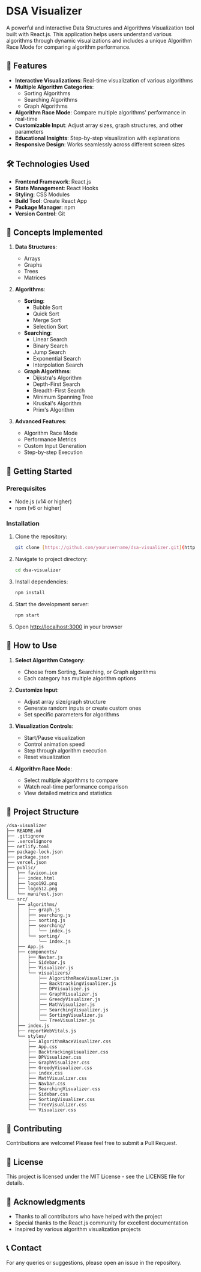 # DSA Visualizer

A powerful and interactive Data Structures and Algorithms Visualization tool built with React.js. This application helps users understand various algorithms through dynamic visualizations and includes a unique Algorithm Race Mode for comparing algorithm performance.

## 🚀 Features

- **Interactive Visualizations**: Real-time visualization of various algorithms
- **Multiple Algorithm Categories**:
  - Sorting Algorithms
  - Searching Algorithms
  - Graph Algorithms
- **Algorithm Race Mode**: Compare multiple algorithms' performance in real-time
- **Customizable Input**: Adjust array sizes, graph structures, and other parameters
- **Educational Insights**: Step-by-step visualization with explanations
- **Responsive Design**: Works seamlessly across different screen sizes

## 🛠️ Technologies Used

- **Frontend Framework**: React.js
- **State Management**: React Hooks
- **Styling**: CSS Modules
- **Build Tool**: Create React App
- **Package Manager**: npm
- **Version Control**: Git

## 🎯 Concepts Implemented

1. **Data Structures**:
   - Arrays
   - Graphs
   - Trees
   - Matrices

2. **Algorithms**:
   - **Sorting**:
     - Bubble Sort
     - Quick Sort
     - Merge Sort
     - Selection Sort
   - **Searching**:
     - Linear Search
     - Binary Search
     - Jump Search
     - Exponential Search
     - Interpolation Search
   - **Graph Algorithms**:
     - Dijkstra's Algorithm
     - Depth-First Search
     - Breadth-First Search
     - Minimum Spanning Tree
     - Kruskal's Algorithm
     - Prim's Algorithm

3. **Advanced Features**:
   - Algorithm Race Mode
   - Performance Metrics
   - Custom Input Generation
   - Step-by-step Execution

## 🚀 Getting Started

### Prerequisites
- Node.js (v14 or higher)
- npm (v6 or higher)

### Installation

1. Clone the repository:
   ```bash
   git clone [https://github.com/yourusername/dsa-visualizer.git](https://github.com/SinghofFury/dsa-visualizer)
   ```

2. Navigate to project directory:
   ```bash
   cd dsa-visualizer
   ```

3. Install dependencies:
   ```bash
   npm install
   ```

4. Start the development server:
   ```bash
   npm start
   ```

5. Open [http://localhost:3000](http://localhost:3000) in your browser

## 📖 How to Use

1. **Select Algorithm Category**:
   - Choose from Sorting, Searching, or Graph algorithms
   - Each category has multiple algorithm options

2. **Customize Input**:
   - Adjust array size/graph structure
   - Generate random inputs or create custom ones
   - Set specific parameters for algorithms

3. **Visualization Controls**:
   - Start/Pause visualization
   - Control animation speed
   - Step through algorithm execution
   - Reset visualization

4. **Algorithm Race Mode**:
   - Select multiple algorithms to compare
   - Watch real-time performance comparison
   - View detailed metrics and statistics

## 🎨 Project Structure

```
/dsa-visualizer
├── README.md
├── .gitignore
├── .vercelignore
├── netlify.toml
├── package-lock.json
├── package.json
├── vercel.json
├── public/
│   ├── favicon.ico
│   ├── index.html
│   ├── logo192.png
│   ├── logo512.png
│   └── manifest.json
└── src/
    ├── algorithms/
    │   ├── graph.js
    │   ├── searching.js
    │   ├── sorting.js
    │   ├── searching/
    │   │   └── index.js
    │   └── sorting/
    │       └── index.js
    ├── App.js
    ├── components/
    │   ├── Navbar.js
    │   ├── Sidebar.js
    │   ├── Visualizer.js
    │   └── visualizers/
    │       ├── AlgorithmRaceVisualizer.js
    │       ├── BacktrackingVisualizer.js
    │       ├── DPVisualizer.js
    │       ├── GraphVisualizer.js
    │       ├── GreedyVisualizer.js
    │       ├── MathVisualizer.js
    │       ├── SearchingVisualizer.js
    │       ├── SortingVisualizer.js
    │       └── TreeVisualizer.js
    ├── index.js
    ├── reportWebVitals.js
    └── styles/
        ├── AlgorithmRaceVisualizer.css
        ├── App.css
        ├── BacktrackingVisualizer.css
        ├── DPVisualizer.css
        ├── GraphVisualizer.css
        ├── GreedyVisualizer.css
        ├── index.css
        ├── MathVisualizer.css
        ├── Navbar.css
        ├── SearchingVisualizer.css
        ├── Sidebar.css
        ├── SortingVisualizer.css
        ├── TreeVisualizer.css
        └── Visualizer.css
```

## 🤝 Contributing

Contributions are welcome! Please feel free to submit a Pull Request.

## 📝 License

This project is licensed under the MIT License - see the LICENSE file for details.

## 🙏 Acknowledgments

- Thanks to all contributors who have helped with the project
- Special thanks to the React.js community for excellent documentation
- Inspired by various algorithm visualization projects

## 📞 Contact

For any queries or suggestions, please open an issue in the repository. 
